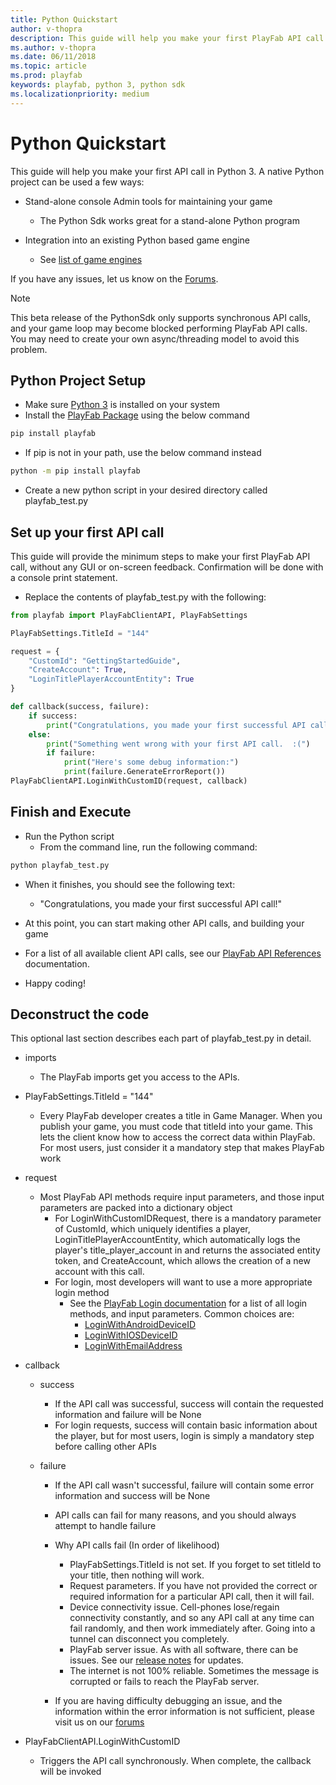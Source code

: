 ```yaml
---
title: Python Quickstart
author: v-thopra
description: This guide will help you make your first PlayFab API call in Python 3.
ms.author: v-thopra
ms.date: 06/11/2018
ms.topic: article
ms.prod: playfab
keywords: playfab, python 3, python sdk
ms.localizationpriority: medium
---
```


# Python Quickstart

This guide will help you make your first API call in Python 3. A native Python project can be used a few ways:

- Stand-alone console Admin tools for maintaining your game
  - The Python Sdk works great for a stand-alone Python program
  
- Integration into an existing Python based game engine
  - See [list of game engines](https://wiki.python.org/moin/PythonGameLibraries)

If you have any issues, let us know on the [Forums](https://community.playfab.com/index.html).

> [!NOTE]
> This beta release of the PythonSdk only supports synchronous API calls, and your game loop may become blocked performing PlayFab API calls. You may need to create your own async/threading model to avoid this problem.

## Python Project Setup

- Make sure [Python 3](https://www.python.org/downloads/) is installed on your system
- Install the [PlayFab Package](https://pypi.org/project/playfab/) using the below command

```cmd
pip install playfab
```

- If pip is not in your path, use the below command instead

```cmd
python -m pip install playfab
```

- Create a new python script in your desired directory called playfab_test.py

## Set up your first API call

This guide will provide the minimum steps to make your first PlayFab API call, without any GUI or on-screen feedback. Confirmation will be done with a console print statement.

- Replace the contents of playfab_test.py with the following:

```python
from playfab import PlayFabClientAPI, PlayFabSettings

PlayFabSettings.TitleId = "144"

request = {
    "CustomId": "GettingStartedGuide",
    "CreateAccount": True,
    "LoginTitlePlayerAccountEntity": True
}

def callback(success, failure):
    if success:
        print("Congratulations, you made your first successful API call!")
    else:
        print("Something went wrong with your first API call.  :(")
        if failure:
            print("Here's some debug information:")
            print(failure.GenerateErrorReport()) 
PlayFabClientAPI.LoginWithCustomID(request, callback)
```

## Finish and Execute

- Run the Python script
  - From the command line, run the following command:

```cmd
python playfab_test.py
```

- When it finishes, you should see the following text:
  - "Congratulations, you made your first successful API call!"
  
- At this point, you can start making other API calls, and building your game
- For a list of all available client API calls, see our [PlayFab API References](../../api-references/index.md) documentation.

- Happy coding!

## Deconstruct the code

This optional last section describes each part of playfab_test.py in detail.

- imports
  - The PlayFab imports get you access to the APIs.

- PlayFabSettings.TitleId = "144"
  - Every PlayFab developer creates a title in Game Manager. When you publish your game, you must code that titleId into your game. This lets the client know how to access the correct data within PlayFab. For most users, just consider it a mandatory step that makes PlayFab work

- request
  - Most PlayFab API methods require input parameters, and those input parameters are packed into a dictionary object
    - For LoginWithCustomIDRequest, there is a mandatory parameter of CustomId, which uniquely identifies a player, LoginTitlePlayerAccountEntity, which automatically logs the player's title_player_account in and returns the associated entity token, and CreateAccount, which allows the creation of a new account with this call.
    - For login, most developers will want to use a more appropriate login method
      - See the [PlayFab Login documentation](xref:titleid.playfabapi.com.client.authentication) for a list of all login methods, and input parameters. Common choices are:
        - [LoginWithAndroidDeviceID](xref:titleid.playfabapi.com.client.authentication.loginwithandroiddeviceid)
        - [LoginWithIOSDeviceID](xref:titleid.playfabapi.com.client.authentication.loginwithiosdeviceid)
        - [LoginWithEmailAddress](xref:titleid.playfabapi.com.client.authentication.loginwithemailaddress)

- callback
  - success
    - If the API call was successful, success will contain the requested information and failure will be None
    - For login requests, success will contain basic information about the player, but for most users, login is simply a mandatory step before calling other APIs

  - failure
    - If the API call wasn't successful, failure will contain some error information and success will be None
    - API calls can fail for many reasons, and you should always attempt to handle failure
    - Why API calls fail (In order of likelihood)
      - PlayFabSettings.TitleId is not set. If you forget to set titleId to your title, then nothing will work.
      - Request parameters. If you have not provided the correct or required information for a particular API call, then it will fail. 
      - Device connectivity issue. Cell-phones lose/regain connectivity constantly, and so any API call at any time can fail randomly, and then work immediately after. Going into a tunnel can disconnect you completely.
      - PlayFab server issue. As with all software, there can be issues. See our [release notes](../../release-notes/index.md) for updates.
      - The internet is not 100% reliable. Sometimes the message is corrupted or fails to reach the PlayFab server.
  
    - If you are having difficulty debugging an issue, and the information within the error information is not sufficient, please visit us on our [forums](https://community.playfab.com/index.html)

- PlayFabClientAPI.LoginWithCustomID
  - Triggers the API call synchronously. When complete, the callback will be invoked
